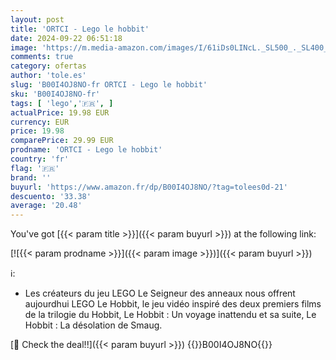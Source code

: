 ```yaml
---
layout: post
title: 'ORTCI - Lego le hobbit'
date: 2024-09-22 06:51:18
image: 'https://m.media-amazon.com/images/I/61iDs0LINcL._SL500_._SL400_.jpg'
comments: true
category: ofertas
author: 'tole.es'
slug: 'B00I4OJ8NO-fr ORTCI - Lego le hobbit'
sku: 'B00I4OJ8NO-fr'
tags: [ 'lego','🇫🇷', ]
actualPrice: 19.98 EUR
currency: EUR
price: 19.98
comparePrice: 29.99 EUR
prodname: 'ORTCI - Lego le hobbit'
country: 'fr'
flag: '🇫🇷'
brand: ''
buyurl: 'https://www.amazon.fr/dp/B00I4OJ8NO/?tag=tolees0d-21'
descuento: '33.38'
average: '20.48'
---
```


You've got [{{< param title >}}]({{< param buyurl >}}) at the following link:

[![{{< param prodname >}}]({{< param image >}})]({{< param buyurl >}})

ℹ️:

- Les créateurs du jeu LEGO Le Seigneur des anneaux nous offrent aujourdhui LEGO Le Hobbit, le jeu vidéo inspiré des deux premiers films de la trilogie du Hobbit, Le Hobbit : Un voyage inattendu et sa suite, Le Hobbit : La désolation de Smaug.

[🛒 Check the deal!!]({{< param buyurl >}})
{{<world>}}B00I4OJ8NO{{</world>}}
